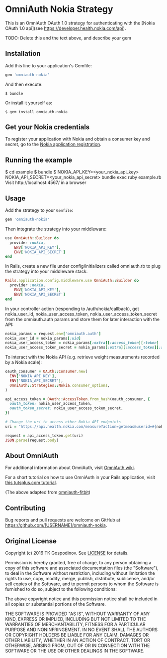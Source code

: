 # OmniAuth Nokia Strategy

This is an OmniAuth OAuth 1.0 strategy for authenticating with the [Nokia OAuth 1.0 api](see https://developer.health.nokia.com/api).

TODO: Delete this and the text above, and describe your gem

## Installation

Add this line to your application's Gemfile:

```ruby
gem 'omniauth-nokia'
```

And then execute:

    $ bundle

Or install it yourself as:

    $ gem install omniauth-nokia


## Get your Nokia credentials

To register your application with Nokia and obtain a consumer key and secret, go to the [Nokia application registration](https://developer.health.nokia.com/partner/add).

## Running the example

$ cd example
$ bundle
$ NOKIA_API_KEY=<your_nokia_api_key> NOKIA_API_SECRET=<your_nokia_api_secret> bundle exec ruby example.rb
Visit http://localhost:4567/ in a browser

## Usage

Add the strategy to your `Gemfile`:

```ruby
gem 'omniauth-nokia'
```

Then integrate the strategy into your middleware:

```ruby
use OmniAuth::Builder do
  provider :nokia,
    ENV['NOKIA_API_KEY'],
    ENV['NOKIA_API_SECRET']
end
```

In Rails, create a new file under config/initializers called omniauth.rb to plug the strategy into your middleware stack.

```ruby
Rails.application.config.middleware.use OmniAuth::Builder do
  provider :nokia,
    ENV['NOKIA_API_KEY'],
    ENV['NOKIA_API_SECRET']
end
```

In your controller action (responding to /auth/nokia/callback), get nokia_user_id, nokia_user_access_token, nokia_user_access_token_secret from the omniauth.auth params and store them for later interaction with the API:

```ruby
nokia_params = request.env['omniauth.auth']
nokia_user_id = nokia_params[:uid]
nokia_user_access_token = nokia_params[:extra][:access_token][:token]
nokia_user_access_token_secret = nokia_params[:extra][:access_token][:secret]
```

To interact with the Nokia API (e.g. retrieve weight measurements recorded by a Nokia scale):

```ruby
oauth_consumer = OAuth::Consumer.new(
  ENV['NOKIA_API_KEY'],
  ENV['NOKIA_API_SECRET'],
  OmniAuth::Strategies::Nokia.consumer_options,
)

api_access_token = OAuth::AccessToken.from_hash(oauth_consumer, {
  oauth_token: nokia_user_access_token,
  oauth_token_secret: nokia_user_access_token_secret,
})

# Change the uri to access other Nokia API endpoints
uri = "https://api.health.nokia.com/measure?action=getmeas&userid=#{nokia_user_id}"

request = api_access_token.get(uri)
JSON.parse(request.body)
```

## About OmniAuth

For additional information about OmniAuth, visit [OmniAuth wiki](https://github.com/intridea/omniauth/wiki).

For a short tutorial on how to use OmniAuth in your Rails application, visit [this tutsplus.com tutorial](http://net.tutsplus.com/tutorials/ruby/how-to-use-omniauth-to-authenticate-your-users/).

(The above adapted from [omniauth-fitbit](https://github.com/tkgospodinov/omniauth-fitbit))

## Contributing

Bug reports and pull requests are welcome on GitHub at https://github.com/[USERNAME]/omniauth-nokia.

## Original License

Copyright (c) 2016 TK Gospodinov. See [LICENSE](https://github.com/tkgospodinov/omniauth-fitbit/blob/master/LICENSE.md) for details.

Permission is hereby granted, free of charge, to any person obtaining
a copy of this software and associated documentation files (the
"Software"), to deal in the Software without restriction, including
without limitation the rights to use, copy, modify, merge, publish,
distribute, sublicense, and/or sell copies of the Software, and to
permit persons to whom the Software is furnished to do so, subject to
the following conditions:

The above copyright notice and this permission notice shall be
included in all copies or substantial portions of the Software.

THE SOFTWARE IS PROVIDED "AS IS", WITHOUT WARRANTY OF ANY KIND,
EXPRESS OR IMPLIED, INCLUDING BUT NOT LIMITED TO THE WARRANTIES OF
MERCHANTABILITY, FITNESS FOR A PARTICULAR PURPOSE AND
NONINFRINGEMENT. IN NO EVENT SHALL THE AUTHORS OR COPYRIGHT HOLDERS BE
LIABLE FOR ANY CLAIM, DAMAGES OR OTHER LIABILITY, WHETHER IN AN ACTION
OF CONTRACT, TORT OR OTHERWISE, ARISING FROM, OUT OF OR IN CONNECTION
WITH THE SOFTWARE OR THE USE OR OTHER DEALINGS IN THE SOFTWARE.
